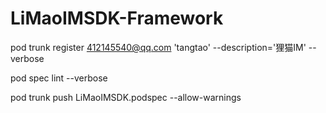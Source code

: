 # LiMaoIMSDK-Framework

pod trunk register 412145540@qq.com 'tangtao' --description='狸猫IM' --verbose

pod spec lint --verbose

pod trunk push LiMaoIMSDK.podspec --allow-warnings
